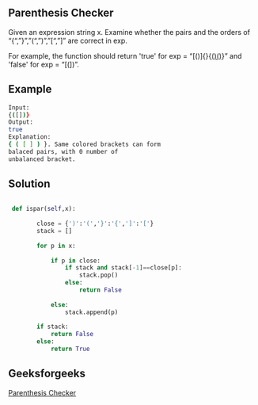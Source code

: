 ## Parenthesis Checker
Given an expression string x. Examine whether the pairs and the orders of “{“,”}”,”(“,”)”,”[“,”]” are correct in exp.

For example, the function should return 'true' for exp = “[()]{}{[()()]()}” and 'false' for exp = “[(])”.


## Example 
```bash
Input:
{([])}
Output: 
true
Explanation: 
{ ( [ ] ) }. Same colored brackets can form 
balaced pairs, with 0 number of 
unbalanced bracket.

```

## Solution 

```python

 def ispar(self,x):
        
        close = {')':'(','}':'{',']':'['}
        stack = []   
        
        for p in x:
            
            if p in close:
                if stack and stack[-1]==close[p]:
                    stack.pop()
                else:
                    return False
                    
            else:
                stack.append(p)
                
        if stack:
            return False
        else:
            return True
```


## Geeksforgeeks 
[Parenthesis Checker](https://practice.geeksforgeeks.org/problems/parenthesis-checker2744/1)
